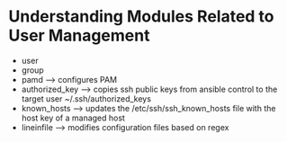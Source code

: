# Understanding Modules Related to User Management
- user
- group
- pamd --> configures PAM
- authorized_key --> copies ssh public keys from ansible control to the target user ~/.ssh/authorized_keys
- known_hosts --> updates the /etc/ssh/ssh_known_hosts file with the host key of a managed host
- lineinfile --> modifies configuration files based on regex

